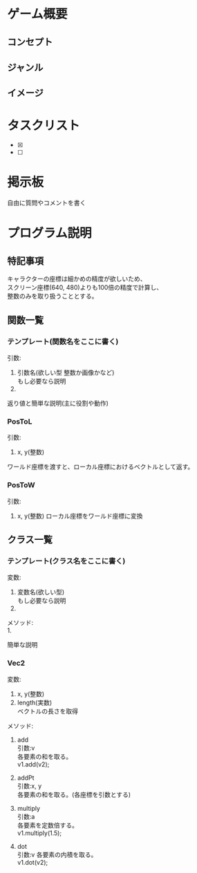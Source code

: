 # ゲーム概要  
## コンセプト
## ジャンル
## イメージ


# タスクリスト
- [x]  
- [ ]  

# 掲示板
自由に質問やコメントを書く

# プログラム説明
## 特記事項
キャラクターの座標は細かめの精度が欲しいため、  
スクリーン座標(640, 480)よりも100倍の精度で計算し、  
整数のみを取り扱うこととする。

## 関数一覧
### テンプレート(関数名をここに書く)
引数:
1. 引数名(欲しい型 整数か画像かなど)  
もし必要なら説明
2.  

返り値と簡単な説明(主に役割や動作)

### PosToL
引数:  
1. x, y(整数)

ワールド座標を渡すと、ローカル座標におけるベクトルとして返す。

### PosToW
引数:  
1. x, y(整数)
ローカル座標をワールド座標に変換


## クラス一覧
### テンプレート(クラス名をここに書く)
変数:
1. 変数名(欲しい型)  
もし必要なら説明
2.  

メソッド:  
1. 

簡単な説明

### Vec2
変数:
1. x, y(整数)
2. length(実数)  
ベクトルの長さを取得

メソッド:
1. add  
引数:v  
各要素の和を取る。  
v1.add(v2);

2. addPt  
引数:x, y  
各要素の和を取る。(各座標を引数とする)  

3. multiply  
引数:a   
各要素を定数倍する。  
v1.multiply(1.5);

4. dot  
引数:v
各要素の内積を取る。  
v1.dot(v2);
